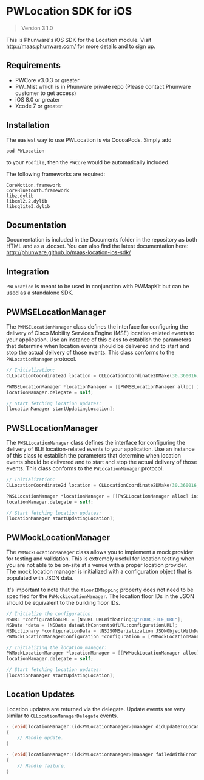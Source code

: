 PWLocation SDK for iOS
================

>Version 3.1.0

This is Phunware's iOS SDK for the Location module. Visit http://maas.phunware.com/ for more details and to sign up.

Requirements
------------

- PWCore v3.0.3 or greater
- PW_Mist which is in Phunware private repo (Please contact Phunware customer to get access)
- iOS 8.0 or greater
- Xcode 7 or greater

Installation
------------

The easiest way to use PWLocation is via CocoaPods. Simply add 

`pod PWLocation` 

to your `Podfile`, then the `PWCore` would be automatically included. 


The following frameworks are required:

````
CoreMotion.framework
CoreBluetooth.framework
libz.dylib
libxml2.2.dylib
libsqlite3.dylib
````


Documentation
------------

Documentation is included in the Documents folder in the repository as both HTML and as a .docset. You can also find the latest documentation here: http://phunware.github.io/maas-location-ios-sdk/



Integration
-----------

`PWLocation` is meant to be used in conjunction with PWMapKit but can be used as a standalone SDK.

## PWMSELocationManager

The `PWMSELocationManager` class defines the interface for configuring the delivery of Cisco Mobility Services Engine (MSE) location-related events to your application. Use an instance of this class to establish the parameters that determine when location events should be delivered and to start and stop the actual delivery of those events. This class conforms to the `PWLocationManager` protocol.

````objective-c
// Initialization:
CLLocationCoordinate2d location = CLLocationCoordinate2DMake(30.360016, -97.742507);

PWMSELocationManager *locationManager = [[PWMSELocationManager alloc] initWithVenueGUID:@"YOUR_VENUE_GUID" location:location];
locationManager.delegate = self;

// Start fetching location updates:
[locationManager startUpdatingLocation];
````

## PWSLLocationManager

The `PWSLLocationManager` class defines the interface for configuring the delivery of BLE location-related events to your application. Use an instance of this class to establish the parameters that determine when location events should be delivered and to start and stop the actual delivery of those events. This class conforms to the `PWLocationManager` protocol.

````objective-c
// Initialization:
CLLocationCoordinate2d location = CLLocationCoordinate2DMake(30.360016, -97.742507);

PWSLLocationManager *locationManager = [[PWSLLocationManager alloc] initWithMapIdentifier:@"YOUR_MAP_ID" customerIdentifier:@"YOUR_CUSTOMER_ID" location];
locationManager.delegate = self;

// Start fetching location updates:
[locationManager startUpdatingLocation];
````

## PWMockLocationManager

The `PWMockLocationManager` class allows you to implement a mock provider for testing and validation. This is extremely useful for location testing when you are not able to be on-site at a venue with a proper location provider. The mock location manager is initialized with a configuration object that is populated with JSON data.

It's important to note that the `floorIDMapping` property does not need to be specified for the `PWMockLocationManager`. The location floor IDs in the JSON should be equivalent to the building floor IDs.

````objective-c
// Initialize the configuration:	
NSURL *configurationURL = [NSURL URLWithString:@"YOUR_FILE_URL"];
NSData *data = [NSData dataWithContentsOfURL:configurationURL];
NSDictionary *configurationData = [NSJSONSerialization JSONObjectWithData:data options:0 error:NULL];
PWMockLocationManagerConfiguration *configuration = [PWMockLocationManagerConfiguration unpack:configurationData];

// Initializing the location manager:
PWMockLocationManager *locationManager = [[PWMockLocationManager alloc] initWithMockLocationManagerWithConfiguration:configuration];
locationManager.delegate = self;

// Start fetching location updates:
[locationManager startUpdatingLocation];
````

## Location Updates

Location updates are returned via the delegate. Update events are very similar to `CLLocationManagerDelegate` events.

````objective-c
- (void)locationManager:(id<PWLocationManager>)manager didUpdateToLocation:(id<PWLocation>)location
{
    // Handle update.
}

- (void)locationManager:(id<PWLocationManager>)manager failedWithError:(NSError *)error
{
    // Handle failure.
}
````
